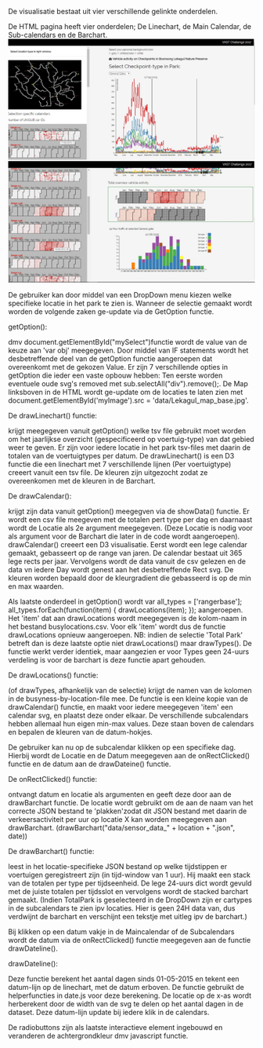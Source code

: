 De visualisatie bestaat uit vier verschillende gelinkte onderdelen.

De HTML pagina heeft vier onderdelen; De Linechart, de Main Calendar, de Sub-calendars en de Barchart.
![screenshot1](https://github.com/Pvtwuyver/vast2017/blob/master/doc/screenshot1.jpg)
![screenshot2](https://github.com/Pvtwuyver/vast2017/blob/master/doc/screenshot2.jpg)

De gebruiker kan door middel van een DropDown menu kiezen welke specifieke locatie in het park te zien is. Wanneer de selectie gemaakt wordt worden de volgende zaken ge-update via de GetOption functie.

getOption(): 

dmv document.getElementById("mySelect")functie wordt de value van de keuze aan 'var obj' meegegeven. Door middel van IF statements wordt het desbetreffende deel van de getOption functie aangeroepen dat overeenkomt met de gekozen Value.
Er zijn 7 verschillende opties in getOption die ieder een vaste opbouw hebben:
Ten eerste worden eventuele oude svg's removed met sub.selectAll("div").remove();.
De Map linksboven in de HTML wordt ge-update om de locaties te laten zien met document.getElementById('myImage').src = 'data/Lekagul_map_base.jpg'.

De drawLinechart() functie:

krijgt meegegeven vanuit getOption() welke tsv file gebruikt moet worden om het jaarlijkse overzicht (gespecificeerd op voertuig-type) van dat gebied weer te geven. Er zijn voor iedere locatie in het park tsv-files met daarin de totalen van de voertuigtypes per datum.
De drawLinechart() is een D3 functie die een linechart met 7 verschillende lijnen (Per voertuigtype) creeert vanuit een tsv file. De kleuren zijn uitgezocht zodat ze overeenkomen met de kleuren in de Barchart.

De drawCalendar():

krijgt zijn data vanuit getOption() meegegven via de showData() functie. Er wordt een csv file meegeven met de totalen pert type per dag en daarnaast wordt de Locatie als 2e argument meegegeven. (Deze Locatie is nodig voor als argument voor de Barchart die later in de code wordt aangeroepen). drawCalendar() creeert een D3 visualisatie. Eerst wordt een lege calendar gemaakt, gebasseert op de range van jaren. De calendar bestaat uit 365 lege rects per jaar. Vervolgens wordt de data vanuit de csv gelezen en de data vn iedere Day wordt genest aan het desbetreffende Rect svg. De kleuren worden bepaald door de kleurgradient die gebasseerd is op de min en max waarden.

Als laatste onderdeel in getOption() wordt var all_types = ['rangerbase'];
        all_types.forEach(function(item) {
            drawLocations(item);
        });
 aangeroepen. Het 'item' dat aan drawLocations wordt meegegeven is de kolom-naam in het bestand busylocations.csv. Voor elk 'item' wordt dus de functie drawLocations opnieuw aangeroepen. 
NB: indien de selectie 'Total Park' betreft dan is deze laatste optie niet drawLocations() maar drawTypes(). De functie werkt verder identiek, maar aangezien er voor Types geen 24-uurs verdeling is voor de barchart is deze functie apart gehouden.

De drawLocations() functie:

(of drawTypes, afhankelijk van de selectie) krijgt de namen van de kolomen in de busyness-by-location-file mee. De functie is een kleine kopie van de drawCalendar() functie, en maakt voor iedere meegegeven 'item' een calendar svg, en plaatst deze onder elkaar. De verschillende subcalendars hebben allemaal hun eigen min-max values. Deze staan boven de calendars en bepalen de kleuren van de datum-hokjes. 

De gebruiker kan nu op de subcalendar klikken op een specifieke dag. Hierbij wordt de Locatie en de Datum meegegeven aan de onRectClicked() functie en de datum aan de drawDateine() functie.

De onRectClicked() functie:

ontvangt datum en locatie als argumenten en geeft deze door aan de drawBarchart functie. De locatie wordt gebruikt om de aan de naam van het correcte JSON bestand te 'plakken'zodat dit JSON bestand met daarin de verkeersactiviteit per uur op locatie X kan worden meegegeven aan drawBarchart. (drawBarchart("data/sensor_data_" + location + ".json", date))

De drawBarchart() functie:

leest in het locatie-specifieke JSON bestand op welke tijdstippen er voertuigen geregistreert zijn (in tijd-window van 1 uur). Hij maakt een stack van de totalen per type per tijdseenheid. De lege 24-uurs dict wordt gevuld met de juiste totalen per tijdsslot en vervolgens wordt de stacked barchart gemaakt. 
(Indien TotalPark is geselecteerd in de DropDown zijn er cartypes in de subcalendars te zien ipv locaties. Hier is geen 24H data van, dus verdwijnt de barchart en verschijnt een tekstje met uitleg ipv de barchart.)

Bij klikken op een datum vakje in de Maincalendar of de Subcalendars wordt de datum via de onRectClicked() functie meegegeven aan de functie drawDateline(). 

drawDateline():

Deze functie berekent het aantal dagen sinds 01-05-2015 en tekent een datum-lijn op de linechart, met de datum erboven. De functie gebruikt de helperfuncties in date.js voor deze berekening. De locatie op de x-as wordt herberekent door de width van de svg te delen op het aantal dagen in de dataset. Deze datum-lijn update bij iedere klik in de calendars.

De radiobuttons zijn als laatste interactieve element ingebouwd en veranderen de achtergrondkleur dmv javascript functie.
